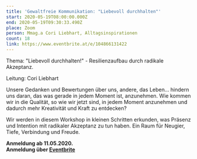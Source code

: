 ```yaml
---
title: 'Gewaltfreie Kommunikation: "Liebevoll durchhalten"'
start: 2020-05-19T08:00:00.000Z
end: 2020-05-19T09:30:33.490Z
place: Zoom
person: Mmag.a Cori Liebhart, Alltagsinspirationen
count: 18
link: https://www.eventbrite.at/e/104866131422
---
```

Thema: "Liebevoll durchhalten!" - Resilienzaufbau durch radikale Akzeptanz.

Leitung: Cori Liebhart

Unsere Gedanken und Bewertungen über uns, andere, das Leben… hindern uns daran, das was gerade in jedem Moment ist, anzunehmen. Wie kommen wir in die Qualität, so wie wir jetzt sind, in jedem Moment anzunehmen und dadurch mehr Kreativität und Kraft zu entdecken?

Wir werden in diesem Workshop in kleinen Schritten erkunden, was Präsenz und Intention mit radikaler Akzeptanz zu tun haben. Ein Raum für Neugier, Tiefe, Verbindung und Freude.

**Anmeldung ab 11.05.2020.**\
**Anmeldung über [Eventbrite ](https://www.eventbrite.at/e/104866131422)**